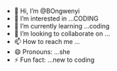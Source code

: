- 👋 Hi, I’m @BOngwenyi
- 👀 I’m interested in ...CODING
- 🌱 I’m currently learning ...coding
- 💞️ I’m looking to collaborate on ...
- 📫 How to reach me ...
- 😄 Pronouns: ...she
- ⚡ Fun fact: ...new to coding

<!---
BOngwenyi/BOngwenyi is a ✨ special ✨ repository because its `README.md` (this file) appears on your GitHub profile.
You can click the Preview link to take a look at your changes.
--->
